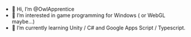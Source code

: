 - 👋 Hi, I’m @OwlApprentice
- 👀 I’m interested in game programming for Windows ( or WebGL maybe...)
- 🌱 I’m currently learning Unity / C# and Google Apps Script / Typescript.

<!---
OwlApprentice/OwlApprentice is a ✨ special ✨ repository because its `README.md` (this file) appears on your GitHub profile.
You can click the Preview link to take a look at your changes.
--->
